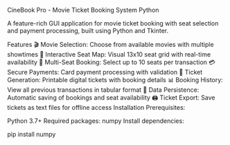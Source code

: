 CineBook Pro - Movie Ticket Booking System
Python

A feature-rich GUI application for movie ticket booking with seat selection and payment processing, built using Python and Tkinter.

Features
🎬 Movie Selection: Choose from available movies with multiple showtimes
💺 Interactive Seat Map: Visual 13x10 seat grid with real-time availability
🛒 Multi-Seat Booking: Select up to 10 seats per transaction
💳 Secure Payments: Card payment processing with validation
📄 Ticket Generation: Printable digital tickets with booking details
📊 Booking History: View all previous transactions in tabular format
💾 Data Persistence: Automatic saving of bookings and seat availability
🖨️ Ticket Export: Save tickets as text files for offline access
Installation
Prerequisites:

Python 3.7+
Required packages: numpy
Install dependencies:

pip install numpy
